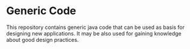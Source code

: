 Generic Code
============

This repository contains generic java code that can be used as basis for designing new applications. It may be also used for gaining knowledge about good design practices.
